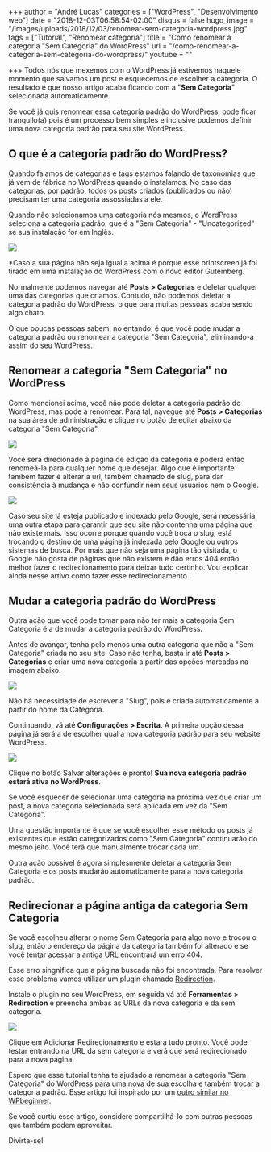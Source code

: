 +++
author = "André Lucas"
categories = ["WordPress", "Desenvolvimento web"]
date = "2018-12-03T06:58:54-02:00"
disqus = false
hugo_image = "/images/uploads/2018/12/03/renomear-sem-categoria-wordpress.jpg"
tags = ["Tutorial", "Renomear categoria"]
title = "Como renomear a categoria \"Sem Categoria\" do WordPress"
url = "/como-renomear-a-categoria-sem-categoria-do-wordpress/"
youtube = ""

+++
Todos nós que mexemos com o WordPress já estivemos naquele momento que salvamos um post e esquecemos de escolher a categoria. O resultado é que nosso artigo acaba ficando com a "**Sem Categoria**" selecionada automaticamente.

Se você já quis renomear essa categoria padrão do WordPress, pode ficar tranquilo(a) pois é um processo bem simples e inclusive podemos definir uma nova categoria padrão para seu site WordPress.

## O que é a categoria padrão do WordPress?

Quando falamos de categorias e tags estamos falando de taxonomias que já vem de fábrica no WordPress quando o instalamos. No caso das categorias, por padrão, todos os posts criados (publicados ou não) precisam ter uma categoria assossiadas a ele.

Quando não selecionamos uma categoria nós mesmos, o WordPress seleciona a categoria padrão, que é a "Sem Categoria" - "Uncategorized" se sua instalação for em Inglês.

![](/images/uploads/2018/12/03/renomear-sem-categoria-wordpress.jpg)

\*Caso a sua página não seja igual a acima é porque esse printscreen já foi tirado em uma instalação do WordPress com o novo editor Gutemberg.

Normalmente podemos navegar até **Posts > Categorias** e deletar qualquer uma das categorias que criamos. Contudo, não podemos deletar a categoria padrão do WordPress, o que para muitas pessoas acaba sendo algo chato.

O que poucas pessoas sabem, no entando, é que você pode mudar a categoria padrão ou renomear a categoria "Sem Categoria", eliminando-a assim do seu WordPress.

## Renomear a categoria "Sem Categoria" no WordPress

Como mencionei acima, você não pode deletar a categoria padrão do WordPress, mas pode a renomear. Para tal, navegue até **Posts > Categorias** na sua área de administração e clique no botão de editar abaixo da categoria "Sem Categoria".

![](/images/uploads/2018/12/03/editar-sem-categoria-wordpress.jpg)

Você será direcionado à página de edição da categoria e poderá então renomeá-la para qualquer nome que desejar. Algo que é importante também fazer é alterar a url, também chamado de slug, para dar consistência à mudança e não confundir nem seus usuários nem o Google.

![](/images/uploads/2018/12/03/mudar-categoria-padrao-wordpress.jpg)

Caso seu site já esteja publicado e indexado pelo Google, será necessária uma outra etapa para garantir que seu site não contenha uma página que não existe mais. Isso ocorre porque quando você troca o slug, está trocando o destino de uma página já indexada pelo Google ou outros sistemas de busca. Por mais que não seja uma página tão visitada, o Google não gosta de páginas que não existem e dão erros 404 então melhor fazer o redirecionamento para deixar tudo certinho. Vou explicar ainda nesse artivo como fazer esse redirecionamento.

## Mudar a categoria padrão do WordPress

Outra ação que você pode tomar para não ter mais a categoria Sem Categoria é a de mudar a categoria padrão do WordPress.

Antes de avançar, tenha pelo menos uma outra categoria que não a "Sem Categoria" criada no seu site. Caso não tenha, basta ir até **Posts > Categorias** e criar uma nova categoria a partir das opções marcadas na imagem abaixo.

![](/images/uploads/2018/12/03/criar-categoria-wordpress.jpg)

Não há necessidade de escrever a "Slug", pois é criada automaticamente a partir do nome da Categoria.

Continuando, vá até **Configurações > Escrita**. A primeira opção dessa página já será a de escolher qual a nova categoria padrão para seu website WordPress.

![](/images/uploads/2018/12/03/escolher-nova-categoria-padrao-wordpress.jpg)

Clique no botão Salvar alterações e pronto! **Sua nova categoria padrão estará ativa no WordPress**.

Se você esquecer de selecionar uma categoria na próxima vez que criar um post, a nova categoria selecionada será aplicada em vez da "Sem Categoria".

Uma questão importante é que se você escolher esse método os posts já existentes que estão categorizados como "Sem Categoria" continuarão do mesmo jeito. Você terá que manualmente trocar cada um.

Outra ação possível é agora simplesmente deletar a categoria Sem Categoria e os posts mudarão automaticamente para a nova categoria padrão.

## Redirecionar a página antiga da categoria Sem Categoria

Se você escolheu alterar o nome Sem Categoria para algo novo e trocou o slug, então o endereço da página da categoria também foi alterado e se você tentar acessar a antiga URL encontrará um erro 404.

Esse erro singnifica que a página buscada não foi encontrada. Para resolver esse problema vamos utilizar um plugin chamado [Redirection](https://wordpress.org/plugins/redirection/).

Instale o plugin no seu WordPress, em seguida vá até **Ferramentas > Redirection** e preencha ambas as URLs da nova categoria e da sem categoria.

![](/images/uploads/2018/12/03/redirecionamento-categoria-wordpress.jpg)

Clique em Adicionar Redirecionamento e estará tudo pronto. Você pode testar entrando na URL da sem categoria e verá que será redirecionado para a nova página.

Espero que esse tutorial tenha te ajudado a renomear a categoria "Sem Categoria" do WordPress para uma nova de sua escolha e também trocar a categoria padrão. Esse artigo foi inspirado por um [outro similar no WPbeginner](https://www.wpbeginner.com/beginners-guide/rename-the-uncategorized-category/).

Se você curtiu esse artigo, considere compartilhá-lo com outras pessoas que também podem aproveitar.

Divirta-se!